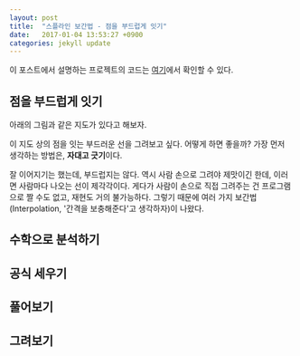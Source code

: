```yaml
---
layout: post
title:  "스플라인 보간법 - 점을 부드럽게 잇기"
date:   2017-01-04 13:53:27 +0900
categories: jekyll update
---
```


이 포스트에서 설명하는 프로젝트의 코드는 [여기](https://github.com/helloworldpark/EasyRandom/blob/master/Sources/ERMathHelper.swift)에서 확인할 수 있다.

## 점을 부드럽게 잇기
아래의 그림과 같은 지도가 있다고 해보자.

이 지도 상의 점을 잇는 부드러운 선을 그려보고 싶다. 어떻게 하면 좋을까? 가장 먼저 생각하는 방법은, **자대고 긋기**이다.

잘 이어지기는 했는데, 부드럽지는 않다. 역시 사람 손으로 그려야 제맛이긴 한데, 이러면 사람마다 나오는 선이 제각각이다. 게다가 사람이 손으로 직접 그려주는 건 프로그램으로 짤 수도 없고, 재현도 거의 불가능하다. 그렇기 때문에 여러 가지 보간법(Interpolation, '간격을 보충해준다'고 생각하자)이 나왔다.

## 수학으로 분석하기

## 공식 세우기

## 풀어보기

## 그려보기